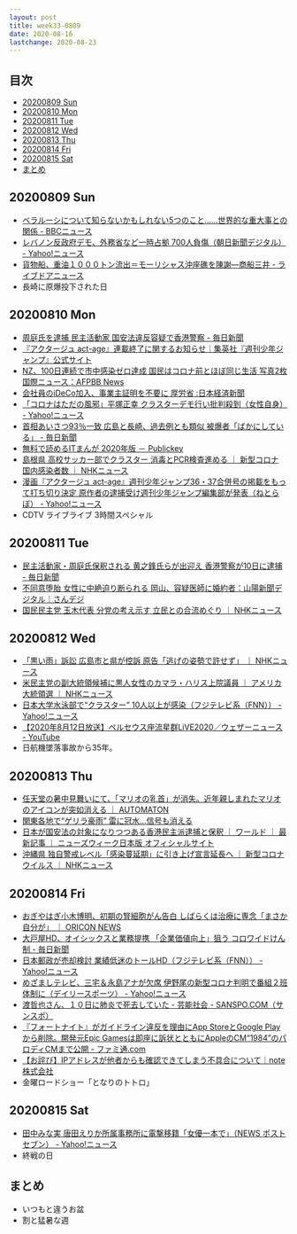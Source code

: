 ```yaml
---
layout: post
title: week33-0809
date: 2020-08-16
lastchange: 2020-08-23
---
```

## 目次 <!-- omit in toc -->
- [20200809 Sun](#20200809-sun)
- [20200810 Mon](#20200810-mon)
- [20200811 Tue](#20200811-tue)
- [20200812 Wed](#20200812-wed)
- [20200813 Thu](#20200813-thu)
- [20200814 Fri](#20200814-fri)
- [20200815 Sat](#20200815-sat)
- [まとめ](#まとめ)

## 20200809 Sun
- [ベラルーシについて知らないかもしれない5つのこと……世界的な重大事との関係 - BBCニュース](https://www.bbc.com/japanese/features-and-analysis-53732713)
- [レバノン反政府デモ、外務省など一時占拠 700人負傷（朝日新聞デジタル） - Yahoo!ニュース](https://news.yahoo.co.jp/articles/51a71d5e7d9362922c0f703e3aba7bfa729b26df)
- [貨物船、重油１０００トン流出＝モーリシャス沖座礁を陳謝―商船三井 - ライブドアニュース](https://news.livedoor.com/article/detail/18709286/)
- 長崎に原爆投下された日

## 20200810 Mon
- [周庭氏を逮捕 民主活動家 国安法違反容疑で香港警察 - 毎日新聞](https://mainichi.jp/articles/20200810/k00/00m/030/275000c)
- [『アクタージュ act-age』連載終了に関するお知らせ｜集英社『週刊少年ジャンプ』公式サイト](https://www.shonenjump.com/j/2020/08/10/200810_oshirase001.html)
- [NZ、100日連続で市中感染ゼロ達成 国民はコロナ前とほぼ同じ生活 写真2枚 国際ニュース：AFPBB News](https://www.afpbb.com/articles/-/3298419)
- [会社員のiDeCo加入、事業主証明を不要に 厚労省  :日本経済新聞](https://www.nikkei.com/article/DGXMZO62491180Q0A810C2PE8000/)
- [「コロナはただの風邪」平塚正幸 クラスターデモ行い批判殺到（女性自身） - Yahoo!ニュース](https://news.yahoo.co.jp/articles/0ab4d456a6a02d4adebf36388fa9c4e512546109)
- [首相あいさつ93％一致 広島と長崎、過去例とも類似 被爆者「ばかにしている」 - 毎日新聞](https://mainichi.jp/articles/20200810/k00/00m/040/241000c)
- [無料で読めるITまんが 2020年版 － Publickey](https://www.publickey1.jp/blog/20/it_2020_2.html)
- [島根県 高校サッカー部でクラスター 消毒とPCR検査進める ｜ 新型コロナ 国内感染者数 ｜ NHKニュース](https://www3.nhk.or.jp/news/html/20200810/k10012561271000.html)
- [漫画『アクタージュ act-age』週刊少年ジャンプ36・37合併号の掲載をもって打ち切り決定 原作者の逮捕受け週刊少年ジャンプ編集部が発表（ねとらぼ） - Yahoo!ニュース](https://news.yahoo.co.jp/articles/a25d213464a744c20dac839622b7589b78ee0aab)
- CDTV ライブライブ 3時間スペシャル


## 20200811 Tue
- [民主活動家・周庭氏保釈される 黄之鋒氏らが出迎え 香港警察が10日に逮捕 - 毎日新聞](https://mainichi.jp/articles/20200812/k00/00m/030/001000c)
- [不同意堕胎 女性に中絶迫り断られる 岡山、容疑医師に婚約者：山陽新聞デジタル｜さんデジ](https://www.sanyonews.jp/article/1040783)
- [国民民主党 玉木代表 分党の考え示す 立民との合流めぐり ｜ NHKニュース](https://www3.nhk.or.jp/news/html/20200811/k10012562791000.html)

## 20200812 Wed
- [「黒い雨」訴訟 広島市と県が控訴 原告「逃げの姿勢で許せず」 ｜ NHKニュース](https://www3.nhk.or.jp/news/html/20200812/k10012563521000.html)
- [米民主党の副大統領候補に黒人女性のカマラ・ハリス上院議員 ｜ アメリカ大統領選 ｜ NHKニュース](https://www3.nhk.or.jp/news/html/20200812/k10012563421000.html)
- [日本大学水泳部で“クラスター” 10人以上が感染（フジテレビ系（FNN）） - Yahoo!ニュース](https://news.yahoo.co.jp/articles/b37a885b672c85bb0e8ce39888af2661aebdba24)
- [【2020年8月12日放送】ペルセウス座流星群LiVE2020／ウェザーニュース - YouTube](https://www.youtube.com/watch?v=U5Cr1_jv5-E)
- 日航機墜落事故から35年。

## 20200813 Thu
- [任天堂の暑中見舞いにて、「マリオの乳首」が消失。近年親しまれたマリオのアイコンが突如消える ｜ AUTOMATON](https://automaton-media.com/articles/newsjp/20200813-133602/)
- [関東各地で“ゲリラ豪雨” 雷に冠水...信号も消える](https://www.fnn.jp/articles/-/73658)
- [日本が国安法の対象になりつつある香港民主派逮捕と保釈 ｜ ワールド ｜ 最新記事 ｜ ニューズウィーク日本版 オフィシャルサイト](https://www.newsweekjapan.jp/stories/world/2020/08/post-94168.php)
- [沖縄県 独自警戒レベル「感染蔓延期」に引き上げ宣言延長へ ｜ 新型コロナウイルス ｜ NHKニュース](https://www3.nhk.or.jp/news/html/20200813/k10012565541000.html)

## 20200814 Fri
- [おぎやはぎ小木博明、初期の腎細胞がん告白 しばらくは治療に専念「まさか自分が」 ｜ ORICON NEWS](https://www.oricon.co.jp/news/2169432/full/)
- [大戸屋HD、オイシックスと業務提携 「企業価値向上」狙う コロワイドけん制 - 毎日新聞](https://mainichi.jp/articles/20200814/k00/00m/020/239000c)
- [日本郵政が売却検討 業績低迷のトールHD（フジテレビ系（FNN）） - Yahoo!ニュース](https://news.yahoo.co.jp/articles/304923dbad7e45dfec5e75b509dc7051ea11a041)
- [めざましテレビ、三宅＆永島アナが欠席 伊野尾の新型コロナ判明で番組２班体制に（デイリースポーツ） - Yahoo!ニュース](https://news.yahoo.co.jp/articles/dc40e02fcaa4656d52f25d296ef3953f6921b8ee)
- [渡哲也さん、１０日に肺炎で死去していた - 芸能社会 - SANSPO.COM（サンスポ）](https://www.sanspo.com/geino/news/20200814/geo20081419200018-n1.html)
- [『フォートナイト』がガイドライン違反を理由にApp StoreとGoogle Playから削除。開発元Epic Gamesは即座に訴状とともにAppleのCM“1984”のパロディCMまで公開 - ファミ通.com](https://www.famitsu.com/news/202008/14204041.html)
- [【お詫び】IPアドレスが他者からも確認できてしまう不具合について｜note株式会社](https://note.jp/n/n3e6451c9b147)
- 金曜ロードショー「となりのトトロ」

## 20200815 Sat
- [田中みな実 唐田えりか所属事務所に電撃移籍「女優一本で」（NEWS ポストセブン） - Yahoo!ニュース](https://news.yahoo.co.jp/articles/710216aaa58be484c3d67ed5adb577152219ca55)
- 終戦の日

## まとめ
- いつもと違うお盆
- 割と猛暑な週

